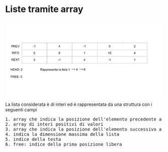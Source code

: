 # Liste tramite array

![LISTA](https://github.com/mariocuomo/Algoritmi-e-strutture-di-dati/blob/master/liste/liste%20tramite%20array/lista%20tramite%20array.jpg)


La lista considerata è di interi ed è rappresentata da una struttura con i seguenti campi
<pre>
1. array che indica la posizione dell'elemento precedente a quello in posizione i
2. array di interi positivi di valori
3. array che indica la posizione dell'elemento successivo a quello in posizione i
4. indica la dimensione massima della lista
5. indice della testa
6. free: indice della prima posizione libera
</pre>
